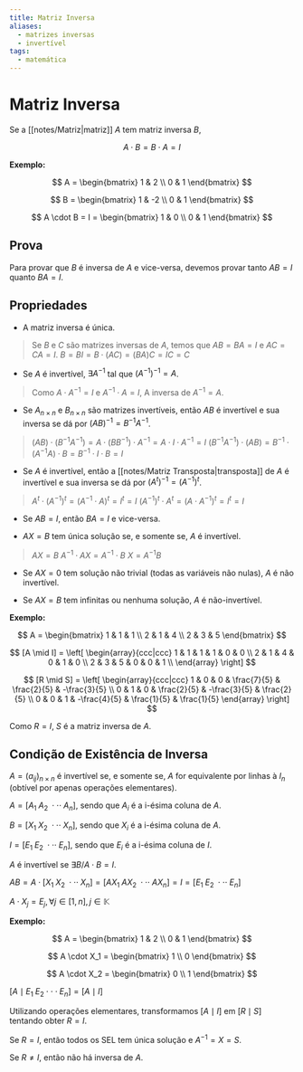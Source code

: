 ```yaml
---
title: Matriz Inversa
aliases:
  - matrizes inversas
  - invertível
tags:
  - matemática
---
```

# Matriz Inversa

Se a [[notes/Matriz|matriz]] $A$ tem matriz inversa $B$,

$$A \cdot B = B \cdot A = I$$

**Exemplo:**

$$
A =
\begin{bmatrix}
1 & 2 \\
0 & 1
\end{bmatrix}
$$

$$
B =
\begin{bmatrix}
1 & -2 \\
0 & 1
\end{bmatrix}
$$

$$
A \cdot B = I =
\begin{bmatrix}
1 & 0 \\
0 & 1
\end{bmatrix}
$$

## Prova

Para provar que $B$ é inversa de $A$ e vice-versa, devemos provar tanto $AB = I$ quanto $BA = I$.

## Propriedades

- A matriz inversa é única.
> Se $B$ e $C$ são matrizes inversas de $A$, temos que $AB = BA = I$ e $AC = CA = I$.
> $B = BI = B \cdot (AC) = (BA)C = IC = C$

- Se $A$ é invertível, $\exists A^{-1}$ tal que $(A^{-1})^{-1} = A$.
> Como $A \cdot A^{-1} = I$ e $A^{-1} \cdot A = I$, A inversa de $A^{-1} = A$.

- Se $A_{n \times n}$ e $B_{n \times n}$ são matrizes invertíveis, então $AB$ é invertível e sua inversa se dá por $(AB)^{-1} = B^{-1}A^{-1}$.
> $(AB) \cdot (B^{-1}A^{-1}) = A \cdot (BB^{-1}) \cdot A^{-1} = A \cdot I \cdot A^{-1} = I$
> $(B^{-1}A^{-1}) \cdot (AB) = B^{-1} \cdot (A^{-1}A) \cdot B = B^{-1} \cdot I \cdot B = I$

- Se $A$ é invertível, então a [[notes/Matriz Transposta|transposta]] de $A$ é invertível e sua inversa se dá por $(A^t)^{-1} = (A^{-1})^t$.
> $A^t \cdot (A^{-1})^t = (A^{-1} \cdot A)^t = I^t = I$
> $(A^{-1})^t \cdot A^t = (A \cdot A^{-1})^t = I^t = I$

- Se $AB = I$, então $BA = I$ e vice-versa.

- $AX = B$ tem única solução se, e somente se, $A$ é invertível.
> $AX = B$
> $A^{-1} \cdot AX = A^{-1} \cdot B$
> $X = A^{-1}B$

- Se $AX = 0$ tem solução não trivial (todas as variáveis não nulas), $A$ é não invertível.

- Se $AX = B$ tem infinitas ou nenhuma solução, $A$ é não-invertível.

**Exemplo:**

$$
A =
\begin{bmatrix}
1 & 1 & 1 \\
2 & 1 & 4 \\
2 & 3 & 5
\end{bmatrix}
$$

$$
[A \mid I] =
\left[
\begin{array}{ccc|ccc}
1 & 1 & 1 & 1 & 0 & 0 \\
2 & 1 & 4 & 0 & 1 & 0 \\
2 & 3 & 5 & 0 & 0 & 1 \\
\end{array}
\right]
$$

$$
[R \mid S] =
\left[
\begin{array}{ccc|ccc}
1 & 0 & 0 & \frac{7}{5} & \frac{2}{5} & -\frac{3}{5} \\
0 & 1 & 0 & \frac{2}{5} & -\frac{3}{5} & \frac{2}{5} \\
0 & 0 & 1 & -\frac{4}{5} & \frac{1}{5} & \frac{1}{5}
\end{array}
\right]
$$

Como $R = I$, $S$ é a matriz inversa de $A$.

## Condição de Existência de Inversa

$A = (a_{ij})_{n \times n}$ é invertível se, e somente se, $A$ for equivalente por linhas à $I_n$ (obtível por apenas operações elementares).

$A = [A_1 \; A_2 \; \cdot \cdot \cdot \; A_n]$, sendo que $A_i$ é a i-ésima coluna de $A$.

$B = [X_1 \; X_2 \; \cdot \cdot \cdot \; X_n]$, sendo que $X_i$ é a i-ésima coluna de $A$.

$I = [E_1 \; E_2 \; \cdot \cdot \cdot \; E_n]$, sendo que $E_i$ é a i-ésima coluna de $I$.

$A$ é invertível se $\exists B / A \cdot B = I$.

$AB = A \cdot [X_1 \; X_2 \; \cdot \cdot \cdot \; X_n] = [AX_1 \; AX_2 \; \cdot \cdot \cdot \; AX_n] = I = [E_1 \; E_2 \; \cdot \cdot \cdot \; E_n]$

$A \cdot X_j = E_j, \forall j \in [1, n], j \in \mathbb{K}$

**Exemplo:**

$$
A =
\begin{bmatrix}
1 & 2 \\
0 & 1
\end{bmatrix}
$$

$$
A \cdot X_1 =
\begin{bmatrix}
1 \\
0
\end{bmatrix}
$$

$$
A \cdot X_2 =
\begin{bmatrix}
0 \\
1
\end{bmatrix}
$$

$[A \mid E_1 \; E_2 \cdot \cdot \cdot E_n] = [A \mid I]$

Utilizando operações elementares, transformamos $[A \mid I]$ em $[R \mid S]$ tentando obter $R = I$.

Se $R = I$, então todos os SEL tem única solução e $A^{-1} = X = S$.

Se $R \neq I$, então não há inversa de $A$.